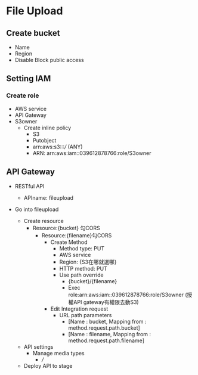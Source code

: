 # File Upload
## Create bucket
- Name
- Region
- Disable Block public access

## Setting IAM

### Create role
- AWS service 
- API Gateway
- S3owner
  - Create inline policy
    - S3
    - Putobject
    - arn:aws:s3:::*/* (ANY)
    - ARN: arn:aws:iam::039612878766:role/S3owner

## API Gateway
- RESTful API
  - APIname: fileupload

- Go into fileupload
  - Create resource
    - Resource:{bucket} 勾CORS
      - Resource:{filename}勾CORS
        - Create Method
          - Method type: PUT
          - AWS service
          - Region: {S3在哪就選哪}
          - HTTP method: PUT
          - Use path override
            - {bucket}/{filename}
            - Exec role:arn:aws:iam::039612878766:role/S3owner (授權API gateway有權限去動S3)
        - Edit Integration request
          - URL path parameters
            - [Name : bucket,  Mapping from : method.request.path.bucket]
            - [Name : filename, Mapping from : method.request.path.filename]
  - API settings
      - Manage media types
        - */*
  - Deploy API to stage

